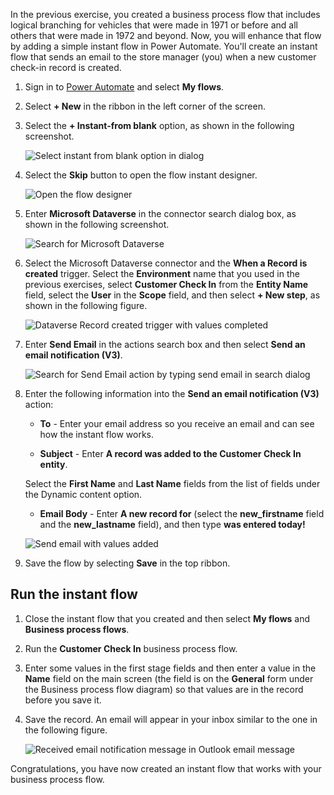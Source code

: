 In the previous exercise, you created a business process flow that includes logical
branching for vehicles that were made in 1971 or before and all others that were made in
1972 and beyond. Now, you will enhance that flow by adding a simple instant flow in
Power Automate. You'll create an instant flow that sends an email to
the store manager (you) when a new customer check-in record is created.


1. Sign in to [Power Automate](https://preview.flow.microsoft.com/?azure-portal=true) and select **My flows**.

1. Select **+ New** in the ribbon in the left corner of the screen.

1. Select the **+ Instant-from blank** option, as shown in the following screenshot.

	![Select instant from blank option in dialog](../media/18-create-instant-flow-dialog.png)

1. Select the **Skip** button to open the flow instant designer.

	![Open the flow designer](../media/19-select-skip-button-enter-flow-designer.png)

1. Enter **Microsoft Dataverse** in the connector search dialog box, as shown in the following screenshot.

	![Search for Microsoft Dataverse](../media/20-search-common-data-service.png)

1. Select the Microsoft Dataverse connector and the **When a Record is created** 
trigger. Select the **Environment** name that you used in the previous exercises, 
select **Customer Check In** from the **Entity Name** field, select the **User** 
in the **Scope** field, and then select **+ New step**, as shown in the following figure.

	![Dataverse Record created trigger with values completed](../media/21-fill-out-record-created-trigger.png)

1. Enter **Send Email** in the actions search box and then select **Send an email notification (V3)**.

	![Search for Send Email action by typing send email in search dialog](../media/22-send-email-action.png)

1. Enter the following information into the **Send an email notification (V3)** action:

	-   **To** - Enter your email address so you receive an email and can see how the instant flow works.

	-   **Subject** - Enter **A record was added to the Customer Check In entity**.

	Select the **First Name** and **Last Name** fields from the list of fields under the Dynamic content option.

	-   **Email Body** - Enter **A new record for** (select the **new_firstname** field and the **new_lastname** field), and then type **was entered today!** 

	![Send email with values added](../media/23-fill-out-send-email-action.png)

1. Save the flow by selecting **Save** in the top ribbon.

## Run the instant flow

1. Close the instant flow that you created and then select **My flows** and **Business process flows**.

1. Run the **Customer Check In** business process flow.  

1. Enter some values in the first stage fields and then enter a value in the
**Name** field on the main screen (the field is on the **General** form under
the Business process flow diagram) so that values are in the record before you save it. 

1. Save the record. An email will appear in your inbox similar to the one in the following figure.

   ![Received email notification message in Outlook email message](../media/24-received-email-notification.png)

Congratulations, you have now created an instant flow that works with your business process flow.

